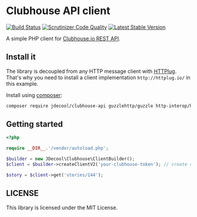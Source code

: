 Clubhouse API client
====================

[![Build Status](https://img.shields.io/endpoint.svg?url=https%3A%2F%2Factions-badge.atrox.dev%2Fjdecool%2Fclubhouse-api%2Fbadge%3Fref%3Dmaster&style=flat)](https://actions-badge.atrox.dev/jdecool/clubhouse-api/goto?ref=master)
[![Scrutinizer Code Quality](https://scrutinizer-ci.com/g/jdecool/clubhouse-api/badges/quality-score.png?b=master)](https://scrutinizer-ci.com/g/jdecool/clubhouse-api/?branch=master)
[![Latest Stable Version](https://poser.pugx.org/jdecool/clubhouse-api/v/stable.png)](https://packagist.org/packages/jdecool/clubhouse-api)

A simple PHP client for [Clubhouse.io REST API](https://clubhouse.io/api/rest/v3/).

## Install it

The library is decoupled from any HTTP message client with [HTTPlug](http://httplug.io). That's why you need to install a client implementation `http://httplug.io/` in this example.

Install using [composer](https://getcomposer.org):

```bash
composer require jdecool/clubhouse-api guzzlehttp/guzzle http-interop/http-factory-guzzle
```

## Getting started

```php
<?php

require __DIR__.'/vendor/autoload.php';

$builder = new JDecool\Clubhouse\ClientBuilder();
$client = $builder->createClientV2('your-clubhouse-token'); // create client for Clubhouse API v2 (v1 is also available)

$story = $client->get('stories/144');
```

## LICENSE

This library is licensed under the MIT License.
